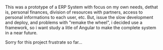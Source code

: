 This was a prototype of a ERP System with focus on my own needs,
dethat is, personal finances, division of resources with partners, 
access to personal informations to each user, etc. But, issue the slow 
development and deploy, and problems with "remake the wheel", i decided
use a framework, so i want study a litle of Angular to make the complete
system in a near future.


Sorry for this project frustrate so far...
